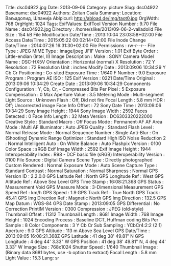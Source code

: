 Title: dsc04922.jpg
Date: 2013-09-06
Category: picture
Slug: dsc04922
Basename: dsc04922
Authors: Zoltan Csala
Summary:
Location: Ваљадолид, Шпанија
Ablpicurl: http://abload.de/img/taot0.jpg
OrgWdth: 768
OrgHght: 1024
Tags:
ExifValues: ExifTool Version Number : 9.70
            File Name : dsc04922.jpg
            Directory : /home/slike/2013/09-06-2-valladolid
            File Size : 154 kB
            File Modification Date/Time : 2013:10:04 23:03:58+02:00
            File Access Date/Time : 2015:05:22 00:02:14+02:00
            File Inode Change Date/Time : 2014:07:26 16:31:30+02:00
            File Permissions : rw-r--r--
            File Type : JPEG
            MIME Type : image/jpeg
            JFIF Version : 1.01
            Exif Byte Order : Little-endian (Intel, II)
            Image Description :
            Make : SONY
            Camera Model Name : DSC-HX5V
            Orientation : Horizontal (normal)
            X Resolution : 72
            Y Resolution : 72
            Resolution Unit : inches
            Modify Date : 2013:09:06 10:34:29
            Y Cb Cr Positioning : Co-sited
            Exposure Time : 1/640
            F Number : 9.0
            Exposure Program : Program AE
            ISO : 125
            Exif Version : 0221
            Date/Time Original : 2013:09:06 10:34:29
            Create Date : 2013:09:06 10:34:29
            Components Configuration : Y, Cb, Cr, -
            Compressed Bits Per Pixel : 5
            Exposure Compensation : 0
            Max Aperture Value : 3.5
            Metering Mode : Multi-segment
            Light Source : Unknown
            Flash : Off, Did not fire
            Focal Length : 5.8 mm
            HDR : Off; Uncorrected image
            Face Info Offset : 72
            Sony Date Time : 2013:09:06 10:34:29
            Sony Image Height : 1944
            Sony Image Width : 2592
            Faces Detected : 0
            Face Info Length : 32
            Meta Version : DC6303320222000
            Creative Style : Standard
            Macro : Off
            Focus Mode : Permanent-AF
            AF Area Mode : Multi
            AF Illuminator : Auto
            JPEG Quality : Standard
            Flash Level : Normal
            Release Mode : Normal
            Sequence Number : Single
            Anti-Blur : On (Shooting)
            Dynamic Range Optimizer : Standard
            High ISO Noise Reduction 2 : Normal
            Intelligent Auto : On
            White Balance : Auto
            Flashpix Version : 0100
            Color Space : sRGB
            Exif Image Width : 2592
            Exif Image Height : 1944
            Interoperability Index : R98 - DCF basic file (sRGB)
            Interoperability Version : 0100
            File Source : Digital Camera
            Scene Type : Directly photographed
            Custom Rendered : Normal
            Exposure Mode : Auto
            Scene Capture Type : Standard
            Contrast : Normal
            Saturation : Normal
            Sharpness : Normal
            GPS Version ID : 2.2.0.0
            GPS Latitude Ref : North
            GPS Longitude Ref : West
            GPS Altitude Ref : Above Sea Level
            GPS Time Stamp : 16:08:21.368
            GPS Status : Measurement Void
            GPS Measure Mode : 3-Dimensional Measurement
            GPS Speed Ref : km/h
            GPS Speed : 1.9
            GPS Track Ref : True North
            GPS Track : 45.41
            GPS Img Direction Ref : Magnetic North
            GPS Img Direction : 132.5
            GPS Map Datum : WGS-84
            GPS Date Stamp : 2013:09:05
            GPS Differential : No Correction
            PrintIM Version : 0300
            Compression : JPEG (old-style)
            Thumbnail Offset : 11312
            Thumbnail Length : 8681
            Image Width : 768
            Image Height : 1024
            Encoding Process : Baseline DCT, Huffman coding
            Bits Per Sample : 8
            Color Components : 3
            Y Cb Cr Sub Sampling : YCbCr4:2:2 (2 1)
            Aperture : 9.0
            GPS Altitude : 113 m Above Sea Level
            GPS Date/Time : 2013:09:05 16:08:21.368Z
            GPS Latitude : 41 deg 38' 49.81" N
            GPS Longitude : 4 deg 44' 3.33" W
            GPS Position : 41 deg 38' 49.81" N, 4 deg 44' 3.33" W
            Image Size : 768x1024
            Shutter Speed : 1/640
            Thumbnail Image : (Binary data 8681 bytes, use -b option to extract)
            Focal Length : 5.8 mm
            Light Value : 15.3
Lang: sr


